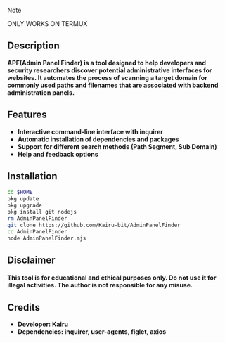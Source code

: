 > [!NOTE]
> ONLY WORKS ON TERMUX

## Description
**APF(Admin Panel Finder) is a tool designed to help developers and security researchers discover potential administrative interfaces for websites. It automates the process of scanning a target domain for commonly used paths and filenames that are associated with backend administration panels.**

## Features
- **Interactive command-line interface with inquirer**
- **Automatic installation of dependencies and packages**
- **Support for different search methods (Path Segment, Sub Domain)**
- **Help and feedback options**

## Installation
```bash
cd $HOME
pkg update
pkg upgrade
pkg install git nodejs
rm AdminPanelFinder
git clone https://github.com/Kairu-bit/AdminPanelFinder
cd AdminPanelFinder
node AdminPanelFinder.mjs
```

## Disclaimer
#### This tool is for educational and ethical purposes only. Do not use it for illegal activities. The author is not responsible for any misuse.

## Credits
- **Developer: Kairu**
- **Dependencies: inquirer, user-agents, figlet, axios**

